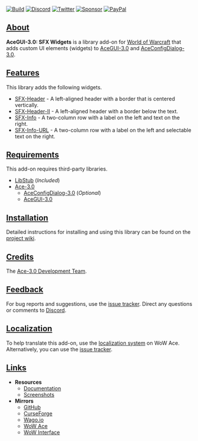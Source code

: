 [![Build][SVG-Build]][Build]
[![Discord][SVG-Discord]][Discord]
[![Twitter][SVG-Twitter]][Twitter]
[![Sponsor][SVG-Sponsor]][Sponsor]
[![PayPal][SVG-PayPal]][PayPal]

## [About][Top]

**AceGUI-3.0: SFX Widgets** is a library add-on for [World of Warcraft] that adds custom UI elements (widgets) to [AceGUI-3.0][Ace3] and [AceConfigDialog-3.0][Ace3].

## [Features][Top]

This library adds the following widgets.

- [SFX-Header](https://github.com/SFX-WoW/AceGUI-3.0_SFX-Widgets/wiki/SFX-Header "View Wiki Page") - A left-aligned header with a border that is centered vertically.
- [SFX-Header-II](https://github.com/SFX-WoW/AceGUI-3.0_SFX-Widgets/wiki/SFX-Header-II "View Wiki Page") - A left-aligned header with a border below the text.
- [SFX-Info](https://github.com/SFX-WoW/AceGUI-3.0_SFX-Widgets/wiki/SFX-Info "View Wiki Page") - A two-column row with a label on the left and text on the right.
- [SFX-Info-URL](https://github.com/SFX-WoW/AceGUI-3.0_SFX-Widgets/wiki/SFX-Info-URL "View Wiki Page") - A two-column row with a label on the left and selectable text on the right.

## [Requirements][Top]

This add-on requires third-party libraries.

- [LibStub](https://www.wowace.com/projects/libstub "LibStub Homepage") (_Included_)
- [Ace-3.0][Ace3]
  - [AceConfigDialog-3.0][Ace3] (_Optional_)
  - [AceGUI-3.0][Ace3]

## [Installation][Top]

Detailed instructions for installing and using this library can be found on the [project wiki][Wiki].

## [Credits][Top]

The [Ace-3.0 Development Team][Ace3].

## [Feedback][Top]

For bug reports and suggestions, use the [issue tracker]. Direct any questions or comments to [Discord].

## [Localization][Top]

To help translate this add-on, use the [localization system] on WoW Ace. Alternatively, you can use the [issue tracker].

## [Links][Top]

- **Resources**
  - [Documentation][Wiki]
  - [Screenshots]
- **Mirrors**
  - [GitHub]
  - [CurseForge]
  - [Wago.io]
  - [WoW Ace]
  - [WoW Interface]

[Links]: #

[Build]: https://github.com/SFX-WoW/AceGUI-3.0_SFX-Widgets/actions/workflows/build-release.yml (Build Status)
[Discord]: https://discord.gg/DDVqkd6 (Join the Discord)
[Twitter]: https://twitter.com/stormfxi (Follow on Twitter)
[Sponsor]: https://github.com/sponsors/StormFX (Sponsor on GitHub)
[PayPal]: https://www.paypal.com/donate/?hosted_button_id=EELAK9TC4W4KQ (Donate via PayPal)

[Top]: #Top (Top of the Page)

[Ace3]: https://www.wowace.com/projects/ace3 (Ace-3.0 Project Page)
[World of Warcraft]: https://worldofwarcraft.com (World of Warcraft)

[Issue Tracker]: https://github.com/SFX-WoW/AceGUI-3.0_SFX-Widgets/issues (Report an Issue)
[Localization System]: https://www.wowace.com/projects/sfx-widgets/localization (Translate on WoW Ace)
[Wiki]: https://github.com/SFX-WoW/AceGUI-3.0_SFX-Widgets/wiki (View the Wiki)
[Screenshots]: https://github.com/SFX-WoW/AceGUI-3.0_SFX-Widgets/wiki/Screenshots (View the Screenshots)

[GitHub]: https://github.com/SFX-WoW/AceGUI-3.0_SFX-Widgets (View on GitHub)
[CurseForge]: https://www.curseforge.com/wow/addons/sfx-widgets (View on CurseForge)
[Wago.io]: https://addons.wago.io/addons/acegui-30-sfx-widgets (View on Wago.io)
[WoW Ace]: https://www.wowace.com/projects/sfx-widgets (View on WoW Ace)
[WoW Interface]: https://www.wowinterface.com/downloads/info25658 (View on WoW Interface)

[Images]: #

[SVG-Build]: https://img.shields.io/github/workflow/status/SFX-WoW/AceGUI-3.0_SFX-Widgets/Build%20Release?label=Build&logo=github&logoColor=fff&style=flat-square
[SVG-Discord]: https://img.shields.io/endpoint?url=https://www.stormfx.com/img/svg/discord.json
[SVG-Twitter]: https://img.shields.io/endpoint?url=https://www.stormfx.com/img/svg/twitter.json
[SVG-Sponsor]: https://img.shields.io/endpoint?url=https://www.stormfx.com/img/svg/github-sponsor.json
[SVG-PayPal]: https://img.shields.io/endpoint?url=https://www.stormfx.com/img/svg/paypal.json
